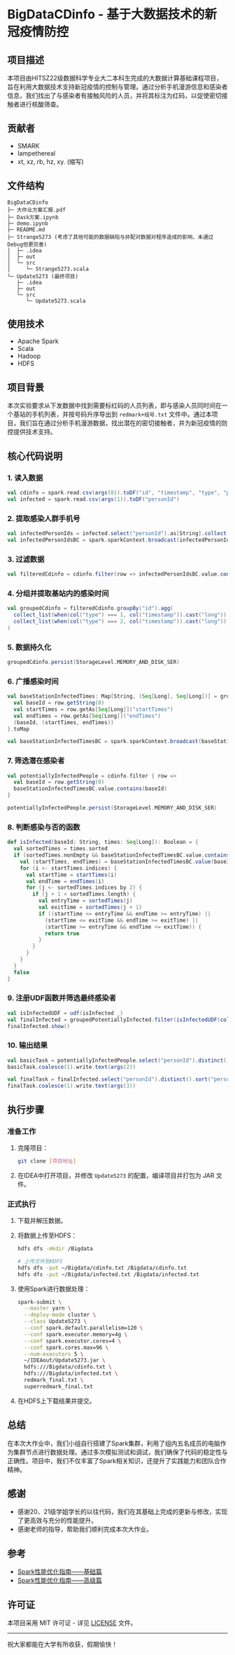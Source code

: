 #  BigDataCDinfo - 基于大数据技术的新冠疫情防控

## 项目描述

本项目由HITSZ22级数据科学专业大二本科生完成的大数据计算基础课程项目，旨在利用大数据技术支持新冠疫情的控制与管理。通过分析手机漫游信息和感染者信息，我们找出了与感染者有接触风险的人员，并将其标注为红码，以促使密切接触者进行核酸筛查。

## 贡献者

- SMARK
- lampethereal
- xt, xz, rb, hz, xy. (缩写)

## 文件结构

```
BigDataCDinfo
├─ 大作业方案汇报.pdf
├─ Dask方案.ipynb
├─ demo.ipynb
├─ README.md
├─ Strange5273 (考虑了其他可能的数据缺陷与非配对数据对程序造成的影响、未通过Debug但更完善)
│  ├─ .idea
│  ├─ out
│  └─ src
│     └─ Strange5273.scala
└─ Update5273 (最终项目)
   ├─ .idea
   ├─ out
   └─ src
      └─ Update5273.scala
```

## 使用技术

- Apache Spark
- Scala
- Hadoop
- HDFS

## 项目背景

本次实验要求从下发数据中找到需要标红码的人员列表，即与感染人员同时间在一个基站的手机列表，并按号码升序导出到 `redmark+组号.txt` 文件中。通过本项目，我们旨在通过分析手机漫游数据，找出潜在的密切接触者，并为新冠疫情的防控提供技术支持。

## 核心代码说明

### 1. 读入数据

```scala
val cdinfo = spark.read.csv(args(0)).toDF("id", "timestamp", "type", "personId")
val infected = spark.read.csv(args(1)).toDF("personId")
```

### 2. 提取感染人群手机号

```scala
val infectedPersonIds = infected.select("personId").as[String].collect().toSet
val infectedPersonIdsBC = spark.sparkContext.broadcast(infectedPersonIds)
```

### 3. 过滤数据

```scala
val filteredCdinfo = cdinfo.filter(row => infectedPersonIdsBC.value.contains(row.getString(3)))
```

### 4. 分组并提取基站内的感染时间

```scala
val groupedCdinfo = filteredCdinfo.groupBy("id").agg(
  collect_list(when(col("type") === 1, col("timestamp")).cast("long")).alias("startTimes"),
  collect_list(when(col("type") === 2, col("timestamp")).cast("long")).alias("endTimes")
)
```

### 5. 数据持久化

```scala
groupedCdinfo.persist(StorageLevel.MEMORY_AND_DISK_SER)
```

### 6. 广播感染时间

```scala
val baseStationInfectedTimes: Map[String, (Seq[Long], Seq[Long])] = groupedCdinfo.collect().map { row =>
  val baseId = row.getString(0)
  val startTimes = row.getAs[Seq[Long]]("startTimes")
  val endTimes = row.getAs[Seq[Long]]("endTimes")
  (baseId, (startTimes, endTimes))
}.toMap

val baseStationInfectedTimesBC = spark.sparkContext.broadcast(baseStationInfectedTimes)
```

### 7. 筛选潜在感染者

```scala
val potentiallyInfectedPeople = cdinfo.filter { row =>
  val baseId = row.getString(0)
  baseStationInfectedTimesBC.value.contains(baseId)
}

potentiallyInfectedPeople.persist(StorageLevel.MEMORY_AND_DISK_SER)
```

### 8. 判断感染与否的函数

```scala
def isInfected(baseId: String, times: Seq[Long]): Boolean = {
  val sortedTimes = times.sorted
  if (sortedTimes.nonEmpty && baseStationInfectedTimesBC.value.contains(baseId)) {
    val (startTimes, endTimes) = baseStationInfectedTimesBC.value(baseId)
    for (i <- startTimes.indices) {
      val startTime = startTimes(i)
      val endTime = endTimes(i)
      for (j <- sortedTimes.indices by 2) {
        if (j + 1 < sortedTimes.length) {
          val entryTime = sortedTimes(j)
          val exitTime = sortedTimes(j + 1)
          if ((startTime <= entryTime && endTime >= entryTime) ||
            (startTime <= exitTime && endTime >= exitTime) ||
            (startTime >= entryTime && endTime <= exitTime)) {
            return true
          }
        }
      }
    }
  }
  false
}
```

### 9. 注册UDF函数并筛选最终感染者

```scala
val isInfectedUDF = udf(isInfected _)
val finalInfected = groupedPotentiallyInfected.filter(isInfectedUDF(col("id"), col("times")))
finalInfected.show()
```

### 10. 输出结果

```scala
val basicTask = potentiallyInfectedPeople.select("personId").distinct().sort("personId")
basicTask.coalesce(1).write.text(args(2))

val finalTask = finalInfected.select("personId").distinct().sort("personId")
finalTask.coalesce(1).write.text(args(3))
```

## 执行步骤

### 准备工作

1. 克隆项目：
   ```bash
   git clone [项目地址]
   ```

2. 在IDEA中打开项目，并修改 `Update5273` 的配置，编译项目并打包为 JAR 文件。

### 正式执行

1. 下载并解压数据。

2. 将数据上传至HDFS：
   ```bash
   hdfs dfs -mkdir /Bigdata

   # 上传文件到HDFS
   hdfs dfs -put ~/Bigdata/cdinfo.txt /Bigdata/cdinfo.txt
   hdfs dfs -put ~/Bigdata/infected.txt /Bigdata/infected.txt
   ```

3. 使用Spark进行数据处理：
   ```bash
   spark-submit \
     --master yarn \
     --deploy-mode cluster \
     --class Update5273 \
     --conf spark.default.parallelism=120 \
     --conf spark.executor.memory=4g \
     --conf spark.executor.cores=4 \
     --conf spark.cores.max=96 \
     --num-executors 5 \
     ~/IDEAout/Update5273.jar \
     hdfs:///Bigdata/cdinfo.txt \
     hdfs:///Bigdata/infected.txt \
     redmark_final.txt \
     superredmark_final.txt
   ```

4. 在HDFS上下载结果并提交。

## 总结

在本次大作业中，我们小组自行搭建了Spark集群，利用了组内五名成员的电脑作为集群节点进行数据处理。通过多次模拟测试和调试，我们确保了代码的稳定性与正确性。项目中，我们不仅丰富了Spark相关知识，还提升了实践能力和团队合作精神。

## 感谢

- 感谢20、21级学姐学长的以往代码，我们在其基础上完成的更新与修改，实现了更高效与充分的性能提升。
- 感谢老师的指导，帮助我们顺利完成本次大作业。

## 参考

- [Spark性能优化指南——基础篇](https://tech.meituan.com/2016/04/29/spark-tuning-basic.html)
- [Spark性能优化指南——高级篇](https://tech.meituan.com/2016/05/12/spark-tuning-pro.html)

## 许可证

本项目采用 MIT 许可证 - 详见 [LICENSE](LICENSE) 文件。

---

祝大家都能在大学有所收获，假期愉快！